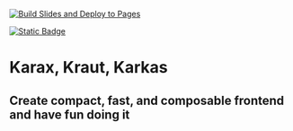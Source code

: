 [![Build Slides and Deploy to Pages](https://github.com/moigagoo/nimconf2024/actions/workflows/slides.yml/badge.svg)](https://github.com/moigagoo/nimconf2024/actions/workflows/slides.yml)

[![Static Badge](https://img.shields.io/badge/View_Slides_Online-8A2BE2)](https://moigagoo.github.io/nimconf2024/nimconf2024.html)


# Karax, Kraut, Karkas

## Create compact, fast, and composable frontend and have fun doing it 

